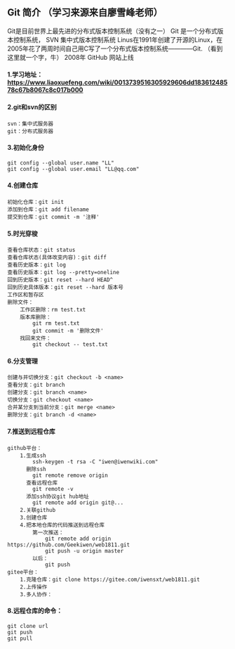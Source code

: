 ## Git 简介 （学习来源来自廖雪峰老师）
Git是目前世界上最先进的分布式版本控制系统（没有之一）
Git 是一个分布式版本控制系统， SVN 集中式版本控制系统
Linus在1991年创建了开源的Linux，在2005年花了两周时间自己用C写了一个分布式版本控制系统————Git. （看到这里就一个字，牛）
2008年 GitHub 网站上线


#### 1.学习地址：https://www.liaoxuefeng.com/wiki/0013739516305929606dd18361248578c67b8067c8c017b000
#### 2.git和svn的区别
    svn：集中式服务器
    git：分布式服务器   
#### 3.初始化身份
    git config --global user.name "LL"
    git config --global user.email "LL@qq.com"
#### 4.创建仓库
    初始化仓库：git init
    添加到仓库：git add filename
    提交到仓库：git commit -m '注释'
#### 5.时光穿梭
    查看仓库状态：git status
    查看仓库状态(具体改变内容)：git diff
    查看历史版本：git log
    查看历史版本：git log --pretty=oneline
    回到历史版本：git reset --hard HEAD^
    回到历史具体版本：git reset --hard 版本号
    工作区和暂存区
    删除文件：
        工作区删除：rm test.txt
        版本库删除：
            git rm test.txt
            git commit -m '删除文件'
        找回来文件：
            git checkout -- test.txt
#### 6.分支管理
    创建与并切换分支：git checkout -b <name>
    查看分支：git branch
    创建分支：git branch <name>
    切换分支：git checkout <name>
    合并某分支到当前分支：git merge <name>
    删除分支：git branch -d <name>
#### 7.推送到远程仓库
    github平台：
        1.生成ssh
            ssh-keygen -t rsa -C "iwen@iwenwiki.com"
          删除ssh
            git remote remove origin
          查看远程仓库
            git remote -v
          添加ssh协议git hub地址
            git remote add origin git@...
        2.关联github
        3.创建仓库
        4.把本地仓库的代码推送到远程仓库
            第一次推送：
                git remote add origin https://github.com/Geekiwen/web1811.git
                git push -u origin master
            以后：
                git push
    gitee平台：
        1.克隆仓库：git clone https://gitee.com/iwensxt/web1811.git
        2.上传操作
        3.多人协作：
#### 8.远程仓库的命令：
    git clone url
    git push
    git pull
